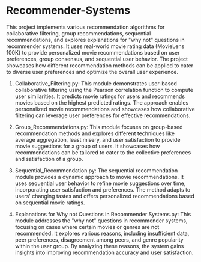 # Recommender-Systems
This project implements various recommendation algorithms for collaborative filtering, group recommendations, sequential recommendations, and explores explanations for "why not" questions in recommender systems. It uses real-world movie rating data (MovieLens 100K) to provide personalized movie recommendations based on user preferences, group consensus, and sequential user behavior. The project showcases how different recommendation methods can be applied to cater to diverse user preferences and optimize the overall user experience.

1. Collaborative_Filtering.py:
This module demonstrates user-based collaborative filtering using the Pearson correlation function to compute user similarities. It predicts movie ratings for users and recommends movies based on the highest predicted ratings. The approach enables personalized movie recommendations and showcases how collaborative filtering can leverage user preferences for effective recommendations.

2. Group_Recommendations.py:
This module focuses on group-based recommendation methods and explores different techniques like average aggregation, least misery, and user satisfaction to provide movie suggestions for a group of users. It showcases how recommendations can be tailored to cater to the collective preferences and satisfaction of a group.

3. Sequential_Recommendation.py:
The sequential recommendation module provides a dynamic approach to movie recommendations. It uses sequential user behavior to refine movie suggestions over time, incorporating user satisfaction and preferences. The method adapts to users' changing tastes and offers personalized recommendations based on sequential movie ratings.

4. Explanations for Why not Questions in Recommender Systems.py:
This module addresses the "why not" questions in recommender systems, focusing on cases where certain movies or genres are not recommended. It explores various reasons, including insufficient data, peer preferences, disagreement among peers, and genre popularity within the user group. By analyzing these reasons, the system gains insights into improving recommendation accuracy and user satisfaction.

